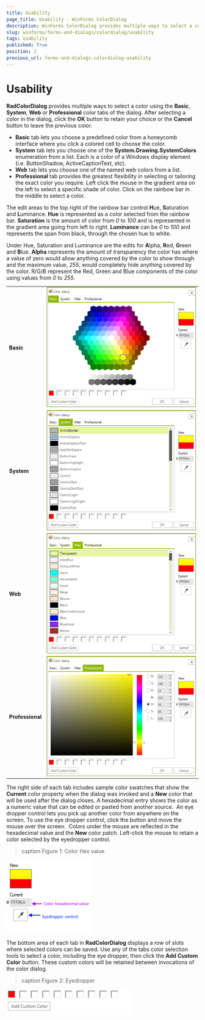 ```yaml
---
title: Usability
page_title: Usability - WinForms ColorDialog
description: WinForms ColorDialog provides multiple ways to select a color using the Basic, System, Web or Professional color tabs of the dialog. 
slug: winforms/forms-and-dialogs/colordialog/usability
tags: usability
published: True
position: 2
previous_url: forms-and-dialogs-colordialog-usability
---
```


# Usability

__RadColorDialog__ provides multiple ways to select a color using the __Basic__, __System__, __Web__ or __Professional__ color tabs of the dialog. After selecting a color in the dialog, click the __OK__ button to retain your choice or the __Cancel__ button to leave the previous color.

* __Basic__ tab lets you choose a predefined color from a honeycomb interface where you click a colored cell to choose the color. 
* __System__ tab lets you choose one of the __System.Drawing.SystemColors__ enumeration from a list. Each is a color of a Windows display element (i.e. ButtonShadow, ActiveCaptionText, etc). 
* __Web__ tab lets you choose one of the named web colors from a list. 
* __Professional__ tab provides the greatest flexibility in selecting or tailoring the exact color you require. Left click the mouse in the gradient area on the left to select a specific shade of color. Click on the rainbow bar in the middle to select a color. 

The edit areas to the top right of the rainbow bar control <b>H</b>ue, <b>S</b>aturation and <b>L</b>uminance. __Hue__ is represented as a color selected from the rainbow bar. __Saturation__ is the amount of color from *0* to *100* and is represented in the gradient area going from left to right. __Luminance__ can be *0* to *100* and represents the span from black, through the chosen hue to white. 

Under Hue, Saturation and Luminance are the edits for <b>A</b>lpha, <b>R</b>ed, <b>G</b>reen and <b>B</b>lue. __Alpha__ represents the amount of transparency the color has where a value of zero would allow anything covered by the color to show through and the maximum value, *255*, would completely hide anything covered by the color. R/G/B represent the Red, Green and Blue components of the color using values from *0* to *255*.
 
|||
|----|----|
|__Basic__|![forms-and-dialogs-colordialog-usability 001](images/forms-and-dialogs-colordialog-usability001.png)|
|__System__|![forms-and-dialogs-colordialog-usability 002](images/forms-and-dialogs-colordialog-usability002.png)|
|__Web__|![forms-and-dialogs-colordialog-usability 003](images/forms-and-dialogs-colordialog-usability003.png)|
|__Professional__|![forms-and-dialogs-colordialog-usability 004](images/forms-and-dialogs-colordialog-usability004.png)|

The right side of each tab includes sample color swatches that show the __Current__ color property when the dialog was invoked and a __New__ color that will be used after the dialog closes. A hexadecimal entry shows the color as a numeric value that can be edited or pasted from another source.  An eye dropper control lets you pick up another color from anywhere on the screen. To use the eye dropper control, click the button and move the mouse over the screen.  Colors under the mouse are reflected in the hexadecimal value and the __New__ color patch. Left-click the mouse to retain a color selected by the eyedropper control.

>caption Figure 1: Color Hex value

![forms-and-dialogs-colordialog-usability 005](images/forms-and-dialogs-colordialog-usability005.png)

The bottom area of each tab in __RadColorDialog__ displays a row of slots where selected colors can be saved. Use any of the tabs color selection tools to select a color, including the eye dropper, then click the __Add Custom Color__ button. These custom colors will be retained between invocations of the color dialog.

>caption Figure 2: Eyedropper

![forms-and-dialogs-colordialog-usability 006](images/forms-and-dialogs-colordialog-usability006.png)
